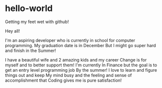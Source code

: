 # hello-world
Getting my feet wet with github!


Hey all!

I'm an aspiring developer who is currently in school 
for computer programming. My graduation date is in December
But I might go super hard and finish in the Summer!

I have a beautiful wife and 2 amazing kids and my career
Change is for myself and to better support them! I'm currently
In Finance but the goal is to get an entry level programming job
By the summer! I love to learn and figure things out and keep
My mind busy and the feeling and sense of accomplishment that 
Coding gives me is pure satisfaction!
